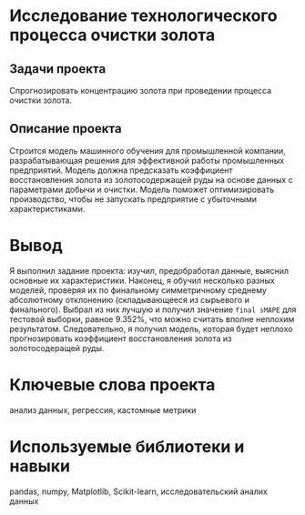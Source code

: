 # **Исследование технологического процесса очистки золота**
## Задачи проекта  
Спрогнозировать концентрацию золота при проведении процесса очистки золота.
## Описание проекта
Строится модель машинного обучения для промышленной компании, разрабатывающая решения для эффективной работы промышленных предприятий. Модель должна предсказать коэффициент восстановления золота из золотосодержащей руды на основе данных с параметрами добычи и очистки. Модель поможет оптимизировать производство, чтобы не запускать предприятие с убыточными характеристиками.
# Вывод
Я выполнил задание проекта: изучил, предобработал данные, выяснил основные их характеристики. Наконец, я обучил несколько разных моделей, проверяя их по финальному симметричному среднему абсолютному отклонению (складывающееся из сырьевого и финального). Выбрал из них лучшую и получил значение `final sMAPE` для тестовой выборки, равное 9.352%, что можно считать вполне неплохим результатом. Следовательно, я получил модель, которая будет неплохо прогнозировать коэффициент восстановления золота из золотосодеращей руды. 
# Ключевые слова проекта
анализ данных, регрессия, кастомные метрики
# Используемые библиотеки и навыки
pandas, numpy, Matplotlib, Scikit-learn, исследовательский аналих данных
